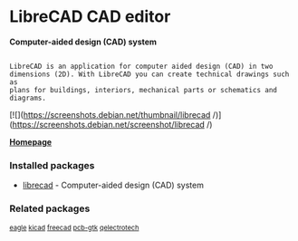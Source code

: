 # LibreCAD CAD editor

__Computer-aided design (CAD) system__

```

LibreCAD is an application for computer aided design (CAD) in two
dimensions (2D). With LibreCAD you can create technical drawings such as
plans for buildings, interiors, mechanical parts or schematics and
diagrams.

```

[![](https://screenshots.debian.net/thumbnail/librecad /)](https://screenshots.debian.net/screenshot/librecad /)


 **[Homepage](http://www.librecad.org/)**

### Installed packages

* [librecad](https://packages.debian.org/stretch/librecad) - Computer-aided design (CAD) system

### Related packages

<sub> [eagle](https://packages.debian.org/stretch/eagle) [kicad](https://packages.debian.org/stretch/kicad) [freecad](https://packages.debian.org/stretch/freecad) [pcb-gtk](https://packages.debian.org/stretch/pcb-gtk) [qelectrotech](https://packages.debian.org/stretch/qelectrotech)  </sub>
